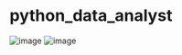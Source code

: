 # python_data_analyst
![image](github.com/wxqk3/python_data_analyst/blob/master/大数据学习计划1.JPG)
![image](github.com/wxqk3/python_data_analyst/blob/master/大数据学习计划2.JPG)
